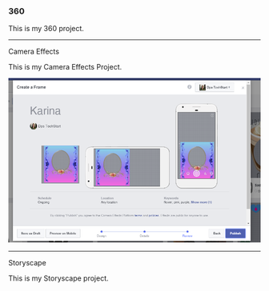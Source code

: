 ### 360

This is my 360 project.

<script src="//360.vizor.io/scripts/embed.js" data-vizorurl="https://360.vizor.io/embed/v/pl6rr" ></script>

***

Camera Effects

This is my Camera Effects Project.

![Capture](https://github.com/karinabaldazo/karinabaldazo.github.io/blob/master/Capture.PNG?raw=true "Optional Title")

***

Storyscape

This is my Storyscape project.

<script src="//360.vizor.io/scripts/embed.js" data-vizorurl="https://patches.vizor.io/embed/karinabaldazo/final-city" ></script>
